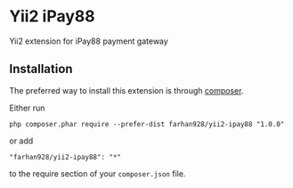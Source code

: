 Yii2 iPay88
===========
Yii2 extension for iPay88 payment gateway

Installation
------------

The preferred way to install this extension is through [composer](http://getcomposer.org/download/).

Either run

```
php composer.phar require --prefer-dist farhan928/yii2-ipay88 "1.0.0"
```

or add

```
"farhan928/yii2-ipay88": "*"
```

to the require section of your `composer.json` file.


